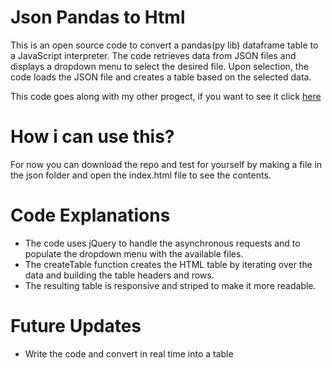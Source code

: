 # Json Pandas to Html

This is an open source code to convert a pandas(py lib) dataframe table to a JavaScript interpreter. 
The code retrieves data from JSON files and displays a dropdown menu to select the desired file. 
Upon selection, the code loads the JSON file and creates a table based on the selected data. 


This code goes along with my other progect, if you want to see it click [here](https://github.com/Jpsloureiro2002/Json_DB)

# How i can use this?

For now you can download the repo and test for yourself by making a file in the json folder and open the index.html file to see the contents.

# Code Explanations

- The code uses jQuery to handle the asynchronous requests and to populate the dropdown menu with the available files. 
- The createTable function creates the HTML table by iterating over the data and building the table headers and rows. 
- The resulting table is responsive and striped to make it more readable.

# Future Updates

- Write the code and convert in real time into a table
